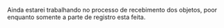 Ainda estarei trabalhando no processo de recebimento dos objetos, poor enquanto somente a parte de registro esta feita.
